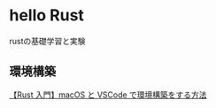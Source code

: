 # hello Rust
rustの基礎学習と実験

## 環境構築
[【Rust 入門】macOS と VSCode で環境構築をする方法](https://zenn.dev/shogo_wada_pro/articles/365e2710a44f5a)